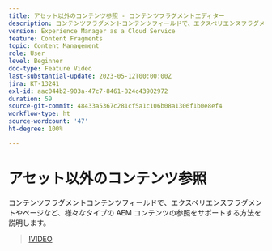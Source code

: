 ```yaml
---
title: アセット以外のコンテンツ参照 - コンテンツフラグメントエディター
description: コンテンツフラグメントコンテンツフィールドで、エクスペリエンスフラグメントやページなど、様々なタイプの AEM コンテンツの参照をサポートする方法を説明します。
version: Experience Manager as a Cloud Service
feature: Content Fragments
topic: Content Management
role: User
level: Beginner
doc-type: Feature Video
last-substantial-update: 2023-05-12T00:00:00Z
jira: KT-13241
exl-id: aac044b2-903a-47c7-8461-824c43902972
duration: 59
source-git-commit: 48433a5367c281cf5a1c106b08a1306f1b0e8ef4
workflow-type: ht
source-wordcount: '47'
ht-degree: 100%

---
```


# アセット以外のコンテンツ参照

コンテンツフラグメントコンテンツフィールドで、エクスペリエンスフラグメントやページなど、様々なタイプの AEM コンテンツの参照をサポートする方法を説明します。

>[!VIDEO](https://video.tv.adobe.com/v/3436763/?learn=on&captions=jpn)
